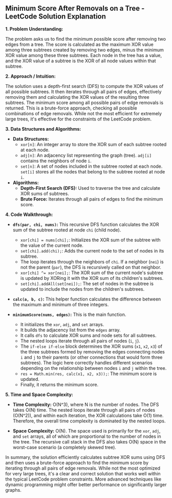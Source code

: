 ## Minimum Score After Removals on a Tree - LeetCode Solution Explanation

**1. Problem Understanding:**

The problem asks us to find the minimum possible score after removing two edges from a tree. The score is calculated as the maximum XOR value among three subtrees created by removing two edges, minus the minimum XOR value among these three subtrees.  Each node in the tree has a value, and the XOR value of a subtree is the XOR of all node values within that subtree.

**2. Approach / Intuition:**

The solution uses a depth-first search (DFS) to compute the XOR values of all possible subtrees.  It then iterates through all pairs of edges, effectively removing them and calculating the XOR values of the resulting three subtrees. The minimum score among all possible pairs of edge removals is returned.  This is a brute-force approach, checking all possible combinations of edge removals. While not the most efficient for extremely large trees, it's effective for the constraints of the LeetCode problem.

**3. Data Structures and Algorithms:**

* **Data Structures:**
    * `xor[n]`: An integer array to store the XOR sum of each subtree rooted at each node.
    * `adj[n]`: An adjacency list representing the graph (tree). `adj[i]` contains the neighbors of node `i`.
    * `set[n]`:  A set of nodes included in the subtree rooted at each node. `set[i]` stores all the nodes that belong to the subtree rooted at node `i`.
* **Algorithms:**
    * **Depth-First Search (DFS):** Used to traverse the tree and calculate XOR sums of subtrees.
    * **Brute Force:**  Iterates through all pairs of edges to find the minimum score.


**4. Code Walkthrough:**

* **`dfs(par, chi, nums)`:** This recursive DFS function calculates the XOR sum of the subtree rooted at node `chi` (child node).
    * `xor[chi] = nums[chi];`: Initializes the XOR sum of the subtree with the value of the current node.
    * `set[chi].add(chi);`: Adds the current node to the set of nodes in its subtree.
    * The loop iterates through the neighbors of `chi`. If a neighbor (`nei`) is not the parent (`par`), the DFS is recursively called on that neighbor.  
    * `xor[chi] ^= xor[nei];`: The XOR sum of the current node's subtree is updated by XORing it with the XOR sum of its children's subtrees.
    * `set[chi].addAll(set[nei]);`: The set of nodes in the subtree is updated to include the nodes from the children's subtrees.

* **`calc(a, b, c)`:** This helper function calculates the difference between the maximum and minimum of three integers.

* **`minimumScore(nums, edges)`:** This is the main function.
    * It initializes the `xor`, `adj`, and `set` arrays.
    * It builds the adjacency list from the `edges` array.
    * It calls `dfs` to calculate XOR sums and node sets for all subtrees.
    * The nested loops iterate through all pairs of nodes (`i`, `j`).
    * The `if-else if-else` block determines the XOR sums (`x1`, `x2`, `x3`) of the three subtrees formed by removing the edges connecting nodes `i` and `j` to their parents (or other connections that would form three subtrees). The logic here correctly handles different scenarios depending on the relationship between nodes `i` and `j` within the tree.
    * `res = Math.min(res, calc(x1, x2, x3));`: The minimum score is updated.
    * Finally, it returns the minimum score.


**5. Time and Space Complexity:**

* **Time Complexity:** O(N^3), where N is the number of nodes. The DFS takes O(N) time. The nested loops iterate through all pairs of nodes (O(N^2)), and within each iteration, the XOR calculations take O(1) time.  Therefore, the overall time complexity is dominated by the nested loops.

* **Space Complexity:** O(N). The space used is primarily for the `xor`, `adj`, and `set` arrays, all of which are proportional to the number of nodes in the tree.  The recursive call stack in the DFS also takes O(N) space in the worst-case scenario (a completely skewed tree).


In summary, the solution efficiently calculates subtree XOR sums using DFS and then uses a brute-force approach to find the minimum score by iterating through all pairs of edge removals. While not the most optimized for very large trees, it's a clear and correct solution that works well within the typical LeetCode problem constraints.  More advanced techniques like dynamic programming might offer better performance on significantly larger graphs.
